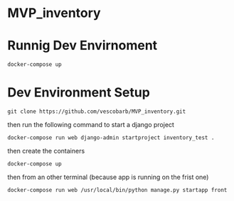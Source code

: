 # MVP_inventory

# Runnig Dev Envirnoment

```
docker-compose up
```

# Dev Environment Setup

```
git clone https://github.com/vescobarb/MVP_inventory.git
```
then run the following command to start a django project

```
docker-compose run web django-admin startproject inventory_test .
```

then create the containers

```
docker-compose up
```

then from an other terminal (because app is running on the frist one)

```
docker-compose run web /usr/local/bin/python manage.py startapp front
```